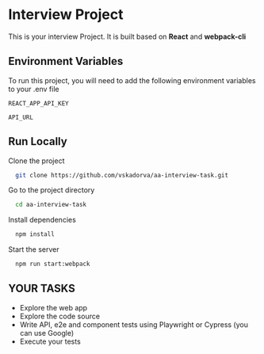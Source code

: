 
# Interview Project

This is your interview Project. It is built based on **React** and **webpack-cli**



## Environment Variables

To run this project, you will need to add the following environment variables to your .env file

`REACT_APP_API_KEY`

`API_URL`


## Run Locally

Clone the project

```bash
  git clone https://github.com/vskadorva/aa-interview-task.git
```

Go to the project directory

```bash
  cd aa-interview-task
```

Install dependencies

```bash
  npm install
```

Start the server

```bash
  npm run start:webpack
```


## YOUR TASKS

- Explore the web app
- Explore the code source
- Write API, e2e and component tests using Playwright or Cypress (you can use Google)
- Execute your tests

